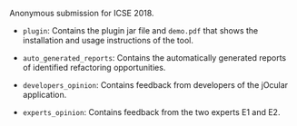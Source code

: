 Anonymous submission for ICSE 2018.

- `plugin`: Contains the plugin jar file and `demo.pdf` that shows the installation and usage instructions of the tool.

- `auto_generated_reports`: Contains the automatically generated reports of identified refactoring opportunities.

- `developers_opinion`: Contains feedback from developers of the jOcular application.

- `experts_opinion`: Contains feedback from the two experts E1 and E2.
